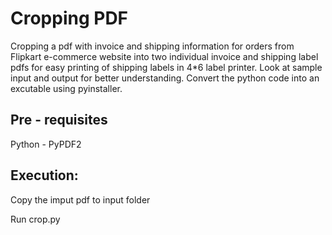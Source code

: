 # Cropping PDF

Cropping a pdf with invoice and shipping information for orders from Flipkart e-commerce website into two individual invoice and shipping label pdfs for easy printing of shipping labels in 4*6 label printer. Look at sample input and output for better understanding. Convert the python code into an excutable using pyinstaller.

## Pre - requisites

  Python - PyPDF2
  
## Execution:
  
  Copy the imput pdf to input folder
  
  Run crop.py
